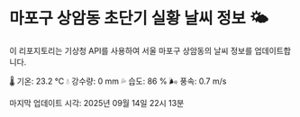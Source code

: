 
# 마포구 상암동 초단기 실황 날씨 정보 🌤️

이 리포지토리는 기상청 API를 사용하여 서울 마포구 상암동의 날씨 정보를 업데이트합니다. 

🌡️ 기온: 23.2 ℃
💧 강수량: 0 mm
💦 습도: 86 %
🌬️ 풍속: 0.7 m/s

마지막 업데이트 시각: 2025년 09월 14일 22시 13분    
